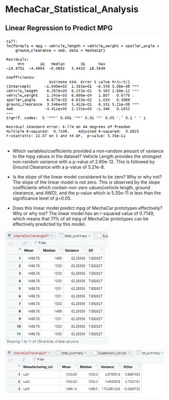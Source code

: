 # MechaCar_Statistical_Analysis

## Linear Regression to Predict MPG

![linear regression](resources/images/linear_regression_screenshot.png)


- Which variables/coefficients provided a non-random amount of variance to the mpg values in the dataset?
Vehicle Length provides the strongest non-random variance with a p-value of 2.60e-12. This is followed by Ground Clearance with a p-value of 5.21e-8.

- Is the slope of the linear model considered to be zero? Why or why not?
The slope of the linear model is not zero. This is observed by the slope coefficients which contain non-zero values(vehicle length, ground clearance, and AWD), and the p-value which is 5.35e-11 is less than the significance level of p=0.05.

- Does this linear model predict mpg of MechaCar prototypes effectively? Why or why not?
The linear model has an r-squared value of 0.7149, which means that 71% of all mpg of MechaCar prototypes can be effectively predicted by this model. 

![suspension coil](resources/images/suspension_coil_total_summary'.png)


![lot summary](resources/images/lot_summary.png)


